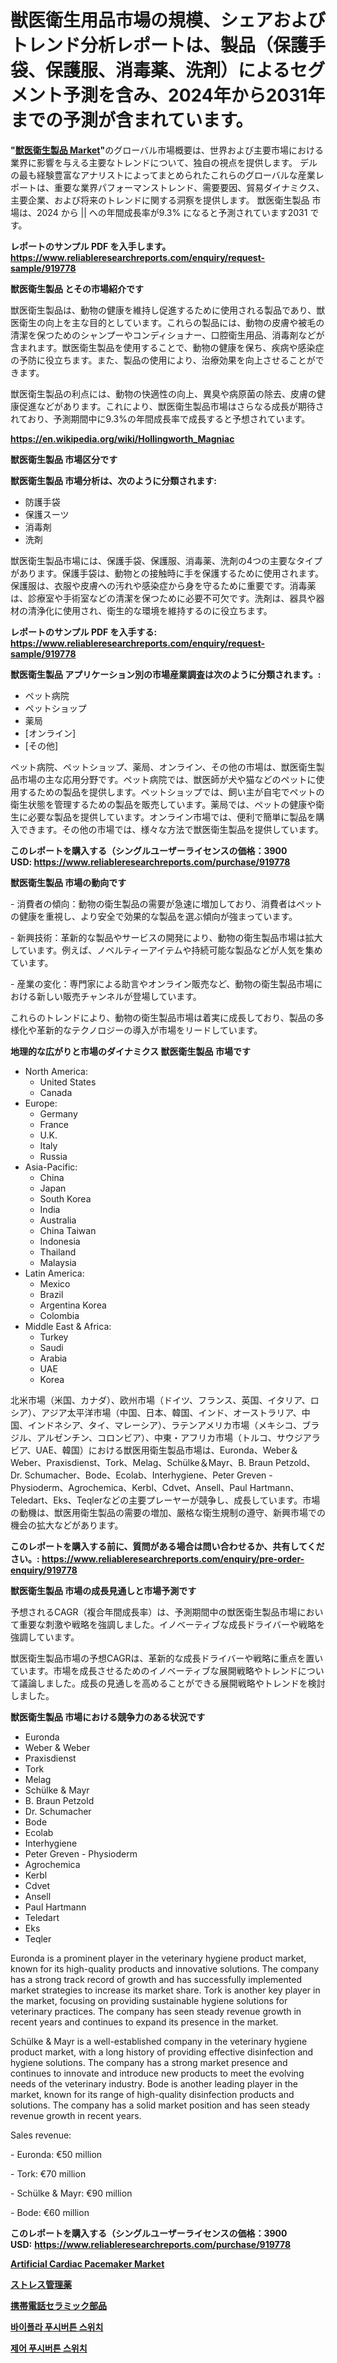 <p><h1>獣医衛生用品市場の規模、シェアおよびトレンド分析レポートは、製品（保護手袋、保護服、消毒薬、洗剤）によるセグメント予測を含み、2024年から2031年までの予測が含まれています。</h1></p><p><strong>"<a href="https://www.reliableresearchreports.com/veterinary-hygiene-product-r919778">獣医衛生製品 Market</a>"</strong>のグローバル市場概要は、世界および主要市場における業界に影響を与える主要なトレンドについて、独自の視点を提供します。 デルの最も経験豊富なアナリストによってまとめられたこれらのグローバルな産業レポートは、重要な業界パフォーマンストレンド、需要要因、貿易ダイナミクス、主要企業、および将来のトレンドに関する洞察を提供します。 獣医衛生製品 市場は、2024 から || への年間成長率が9.3% になると予測されています2031 です。</p>
<p><strong>レポートのサンプル PDF を入手します。</strong><strong><a href="https://www.reliableresearchreports.com/enquiry/request-sample/919778">https://www.reliableresearchreports.com/enquiry/request-sample/919778</a></strong></p>
<p><strong>獣医衛生製品 とその市場紹介です</strong></p>
<p><p>獣医衛生製品は、動物の健康を維持し促進するために使用される製品であり、獣医衛生の向上を主な目的としています。これらの製品には、動物の皮膚や被毛の清潔を保つためのシャンプーやコンディショナー、口腔衛生用品、消毒剤などが含まれます。獣医衛生製品を使用することで、動物の健康を保ち、疾病や感染症の予防に役立ちます。また、製品の使用により、治療効果を向上させることができます。</p><p>獣医衛生製品の利点には、動物の快適性の向上、異臭や病原菌の除去、皮膚の健康促進などがあります。これにより、獣医衛生製品市場はさらなる成長が期待されており、予測期間中に9.3%の年間成長率で成長すると予想されています。</p><a href="https://en.wikipedia.org/wiki/Hollingworth_Magniac"></a></p>
<p><strong><a href="https://en.wikipedia.org/wiki/Hollingworth_Magniac">https://en.wikipedia.org/wiki/Hollingworth_Magniac</a></strong></p>
<p><strong>獣医衛生製品&nbsp;市場区分です</strong><strong></strong></p>
<p><strong>獣医衛生製品 市場分析は、次のように分類されます:</strong>&nbsp;</p>
<p><ul><li>防護手袋</li><li>保護スーツ</li><li>消毒剤</li><li>洗剤</li></ul></p>
<p><p>獣医衛生製品市場には、保護手袋、保護服、消毒薬、洗剤の4つの主要なタイプがあります。保護手袋は、動物との接触時に手を保護するために使用されます。保護服は、衣服や皮膚への汚れや感染症から身を守るために重要です。消毒薬は、診療室や手術室などの清潔を保つために必要不可欠です。洗剤は、器具や器材の清浄化に使用され、衛生的な環境を維持するのに役立ちます。</p></p>
<p><strong>レポートのサンプル PDF を入手する: <a href="https://www.reliableresearchreports.com/enquiry/request-sample/919778">https://www.reliableresearchreports.com/enquiry/request-sample/919778</a></strong></p>
<p><strong> 獣医衛生製品 アプリケーション別の市場産業調査は次のように分類されます。:</strong></p>
<p><ul><li>ペット病院</li><li>ペットショップ</li><li>薬局</li><li>[オンライン]</li><li>[その他]</li></ul></p>
<p><p>ペット病院、ペットショップ、薬局、オンライン、その他の市場は、獣医衛生製品市場の主な応用分野です。ペット病院では、獣医師が犬や猫などのペットに使用するための製品を提供します。ペットショップでは、飼い主が自宅でペットの衛生状態を管理するための製品を販売しています。薬局では、ペットの健康や衛生に必要な製品を提供しています。オンライン市場では、便利で簡単に製品を購入できます。その他の市場では、様々な方法で獣医衛生製品を提供しています。</p></p>
<p><strong>このレポートを購入する（シングルユーザーライセンスの価格：3900 USD:</strong><strong>&nbsp;<a href="https://www.reliableresearchreports.com/purchase/919778">https://www.reliableresearchreports.com/purchase/919778</a></strong></p>
<p><strong>獣医衛生製品 市場の動向です</strong></p>
<p><p>- 消費者の傾向：動物の衛生製品の需要が急速に増加しており、消費者はペットの健康を重視し、より安全で効果的な製品を選ぶ傾向が強まっています。</p><p>- 新興技術：革新的な製品やサービスの開発により、動物の衛生製品市場は拡大しています。例えば、ノベルティーアイテムや持続可能な製品などが人気を集めています。</p><p>- 産業の変化：専門家による助言やオンライン販売など、動物の衛生製品市場における新しい販売チャンネルが登場しています。</p><p>これらのトレンドにより、動物の衛生製品市場は着実に成長しており、製品の多様化や革新的なテクノロジーの導入が市場をリードしています。</p></p>
<p><strong>地理的な広がりと市場のダイナミクス 獣医衛生製品 市場です</strong></p>
<p><ul>
    <li>
        North America:
        <ul>
            <li>United States</li>
            <li>Canada</li>
        </ul>
    </li>
    <li>
        Europe:
        <ul>
            <li>Germany</li>
            <li>France</li>
            <li>U.K.</li>
            <li>Italy</li>
            <li>Russia</li>
        </ul>
    </li>
    <li>
        Asia-Pacific:
        <ul>
            <li>China</li>
            <li>Japan</li>
            <li>South Korea</li>
            <li>India</li>
            <li>Australia</li>
            <li>China Taiwan</li>
            <li>Indonesia</li>
            <li>Thailand</li>
            <li>Malaysia</li>
        </ul>
    </li>
    <li>
        Latin America:
        <ul>
            <li>Mexico</li>
            <li>Brazil</li>
            <li>Argentina Korea</li>
            <li>Colombia</li>
        </ul>
    </li>
    <li>
        Middle East & Africa:
        <ul>
            <li>Turkey</li>
            <li>Saudi</li>
            <li>Arabia</li>
            <li>UAE</li>
            <li>Korea</li>
        </ul>
    </li>
    </ul></p>
<p><p>北米市場（米国、カナダ）、欧州市場（ドイツ、フランス、英国、イタリア、ロシア）、アジア太平洋市場（中国、日本、韓国、インド、オーストラリア、中国、インドネシア、タイ、マレーシア）、ラテンアメリカ市場（メキシコ、ブラジル、アルゼンチン、コロンビア）、中東・アフリカ市場（トルコ、サウジアラビア、UAE、韓国）における獣医用衛生製品市場は、Euronda、Weber＆Weber、Praxisdienst、Tork、Melag、Schülke＆Mayr、B. Braun Petzold、Dr. Schumacher、Bode、Ecolab、Interhygiene、Peter Greven - Physioderm、Agrochemica、Kerbl、Cdvet、Ansell、Paul Hartmann、Teledart、Eks、Teqlerなどの主要プレーヤーが競争し、成長しています。市場の動機は、獣医用衛生製品の需要の増加、厳格な衛生規制の遵守、新興市場での機会の拡大などがあります。</p></p>
<p><strong>このレポートを購入する前に、質問がある場合は問い合わせるか、共有してください。:&nbsp;<a href="https://www.reliableresearchreports.com/enquiry/pre-order-enquiry/919778">https://www.reliableresearchreports.com/enquiry/pre-order-enquiry/919778</a></strong></p>
<p><strong>獣医衛生製品 市場の成長見通しと市場予測です</strong></p>
<p><p>予想されるCAGR（複合年間成長率）は、予測期間中の獣医衛生製品市場において重要な刺激や戦略を強調しました。イノベーティブな成長ドライバーや戦略を強調しています。</p><p>獣医衛生製品市場の予想CAGRは、革新的な成長ドライバーや戦略に重点を置いています。市場を成長させるためのイノベーティブな展開戦略やトレンドについて議論しました。成長の見通しを高めることができる展開戦略やトレンドを検討しました。</p></p>
<p><strong>獣医衛生製品 市場における競争力のある状況です</strong></p>
<p><ul><li>Euronda</li><li>Weber & Weber</li><li>Praxisdienst</li><li>Tork</li><li>Melag</li><li>Schülke & Mayr</li><li>B. Braun Petzold</li><li>Dr. Schumacher</li><li>Bode</li><li>Ecolab</li><li>Interhygiene</li><li>Peter Greven - Physioderm</li><li>Agrochemica</li><li>Kerbl</li><li>Cdvet</li><li>Ansell</li><li>Paul Hartmann</li><li>Teledart</li><li>Eks</li><li>Teqler</li></ul></p>
<p><p>Euronda is a prominent player in the veterinary hygiene product market, known for its high-quality products and innovative solutions. The company has a strong track record of growth and has successfully implemented market strategies to increase its market share. Tork is another key player in the market, focusing on providing sustainable hygiene solutions for veterinary practices. The company has seen steady revenue growth in recent years and continues to expand its presence in the market.</p><p>Schülke & Mayr is a well-established company in the veterinary hygiene product market, with a long history of providing effective disinfection and hygiene solutions. The company has a strong market presence and continues to innovate and introduce new products to meet the evolving needs of the veterinary industry. Bode is another leading player in the market, known for its range of high-quality disinfection products and solutions. The company has a solid market position and has seen steady revenue growth in recent years.</p><p>Sales revenue:</p><p>- Euronda: €50 million</p><p>- Tork: €70 million</p><p>- Schülke & Mayr: €90 million</p><p>- Bode: €60 million</p></p>
<p><strong>このレポートを購入する（シングルユーザーライセンスの価格：3900 USD:</strong>&nbsp;<strong><a href="https://www.reliableresearchreports.com/purchase/919778">https://www.reliableresearchreports.com/purchase/919778</a></strong></p>
<p><strong><p><a href="https://medium.com/@fosterfahey1016/artificial-cardiac-pacemaker-market-a-global-and-regional-analysis-focus-on-region-d0c45012118d">Artificial Cardiac Pacemaker Market</a></p><p><a href="https://github.com/TerrellConn/Market-Research-Report-List-3/blob/main/956560181735.md">ストレス管理薬</a></p><p><a href="https://github.com/schmahlson/Market-Research-Report-List-3/blob/main/141966781734.md">携帯電話セラミック部品</a></p><p><a href="https://github.com/Nicolasrown5/Market-Research-Report-List-2/blob/main/7878793101407.md">바이폴라 푸시버튼 스위치</a></p><p><a href="https://github.com/shampaakter36/Market-Research-Report-List-2/blob/main/1511606101408.md">제어 푸시버튼 스위치</a></p></strong></p>
